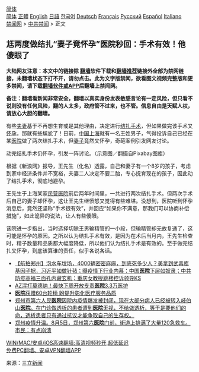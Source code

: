  <!-- 面包屑导航 --> <div class="breadcrumb"><!-- GTranslate: https://gtranslate.io/ -->  <div class="switcher notranslate">  <div class="selected">  <a href="#" onclick="return false;"> 简体</a>  </div>  <div class="option">  <a href="https://www.bannedbook.org" onclick="doGTranslate('zh-CN|zh-CN');jQuery('div.switcher div.selected a').html(jQuery(this).html());return false;" title="简体中文" class="nturl selected"> 简体</a>  <a href="https://www.bannedbook.org/zh-tw/" onclick="doGTranslate('zh-CN|zh-TW');jQuery('div.switcher div.selected a').html(jQuery(this).html());return false;" title="繁體中文" class="nturl"> 正體</a>  <a href="https://www.bannedbook.org/en/" onclick="doGTranslate('zh-CN|en');jQuery('div.switcher div.selected a').html(jQuery(this).html());return false;" title="English" class="nturl"> English</a>  <a href="https://www.bannedbook.org/ja/" onclick="doGTranslate('zh-CN|ja');jQuery('div.switcher div.selected a').html(jQuery(this).html());return false;" title="日本語" class="nturl"> 日語</a>  <a href="https://www.bannedbook.org/ko/" onclick="doGTranslate('zh-CN|ko');jQuery('div.switcher div.selected a').html(jQuery(this).html());return false;" title="한국어" class="nturl"> 한국어</a>  <a href="https://www.bannedbook.org/de/" onclick="doGTranslate('zh-CN|de');jQuery('div.switcher div.selected a').html(jQuery(this).html());return false;" title="Deutsch" class="nturl"> Deutsch</a>  <a href="https://www.bannedbook.org/fr/" onclick="doGTranslate('zh-CN|fr');jQuery('div.switcher div.selected a').html(jQuery(this).html());return false;" title="Français" class="nturl"> Français</a>  <a href="https://www.bannedbook.org/ru/" onclick="doGTranslate('zh-CN|ru');jQuery('div.switcher div.selected a').html(jQuery(this).html());return false;" title="Русский" class="nturl"> Русский</a>  <a href="https://www.bannedbook.org/es/" onclick="doGTranslate('zh-CN|es');jQuery('div.switcher div.selected a').html(jQuery(this).html());return false;" title="Español" class="nturl"> Español</a>  <a href="https://www.bannedbook.org/it/" onclick="doGTranslate('zh-CN|it');jQuery('div.switcher div.selected a').html(jQuery(this).html());return false;" title="Italiano" class="nturl"> Italiano</a>  </div>  </div>      <div class='breadcrumb-sub'><!-- Breadcrumb NavXT 6.3.0 --> <a href="https://www.bannedbook.org/" class="home">禁闻网</a> &gt; <a href="https://www.bannedbook.org/bnews/cbnews/" class="category">中共禁闻</a> &gt; 正文</div></div><h2>尪两度做结扎“妻子竟怀孕”医院秒回：手术有效！他傻眼了</h2> <p class="notice"><b>大陆网友注意：本文中的链接除 <a href="https://github.com/bannedbook/fanqiang" >翻墙</a>软件下载和<a href="https://github.com/killgcd/justmysocks/blob/master/README.md">翻墙推荐</a>链接外全部为禁网链接，未翻墙状态下打不开，请勿点击。此为文字版禁闻，欲看图文视频完整版和更多禁闻，请下载<a href="https://github.com/bannedbook/fanqiang">翻墙软件或APP</a>后翻墙上禁闻网。</p><p>备注：翻墙看新闻非常安全，翻墙以真实身份发表敏感言论有一定风险，但只看不说则没有任何风险，翻的人太多，政府管不过来，也不管。信息自由是天赋人权，请放心大胆的翻墙。</b></p>  <div class="entry"> <p>有些<a href="https://www.bannedbook.org/bnews/tag/%E5%A4%AB%E5%A6%BB/" class="st_tag internal_tag" rel="tag" title="标签 夫妻 下的日志">夫妻</a>基于不再想生育或是其他理由，决定进行<a href="https://www.bannedbook.org/bnews/tag/%E7%BB%93%E6%89%8E/" class="st_tag internal_tag" rel="tag" title="标签 结扎 下的日志">结扎</a><a href="https://www.bannedbook.org/bnews/tag/%e6%89%8b%e6%9c%af/" class="st_tag internal_tag" rel="tag" title="标签 手术 下的日志">手术</a>，但如果做完该手术又<a href="https://www.bannedbook.org/bnews/tag/%e6%80%80%e5%ad%95/" class="st_tag internal_tag" rel="tag" title="标签 怀孕 下的日志">怀孕</a>，那就有些尴尬了！日前，<span class='wp_keywordlink_affiliate'><a href="https://www.bannedbook.org/" title="中国" target="_blank">中国</a></span><a href="https://www.bannedbook.org/bnews/tag/%e4%b8%8a%e6%b5%b7/" class="st_tag internal_tag" rel="tag" title="标签 上海 下的日志">上海</a>就有一名王姓男子，气得投诉自己已经在某<a href="https://www.bannedbook.org/bnews/tag/%E5%8C%BB%E9%99%A2/" class="st_tag internal_tag" rel="tag" title="标签 医院 下的日志">医院</a>做了两次结扎手术，但<a href="https://www.bannedbook.org/bnews/tag/%e5%a6%bb%e5%ad%90/" class="st_tag internal_tag" rel="tag" title="标签 妻子 下的日志">妻子</a>竟然又怀孕，奇葩案例引发网友讨论。</p> <p>动完结扎手术仍怀孕，引发一阵讨论。（示意图／翻摄自Pixabay图库）</p>  <p>根据《新浪网》报导，王先生（化名）透露，自己和妻子有一个8岁的孩子，考虑到家中经济条件并不宽裕，夫妻二人决定不要二胎，专心抚育现在的孩子，因此动了结扎手术，彻底地避孕。</p> <p>王先生于上海某家<a href="https://www.bannedbook.org/bnews/tag/%E6%B0%91%E8%90%A5%E5%8C%BB%E9%99%A2/" class="st_tag internal_tag" rel="tag" title="标签 民营医院 下的日志">民营医院</a>前后两年时间里，一共进行两次结扎手术。但两次手术后自己的妻子却怀孕，这让王先生继愤怒又觉得有些难堪。没想到，医院听到怀孕消息后，竟然还坚称“手术很有效”，并回应“如果你不满意，那我们可以协商补偿措施”，如此诡异的说法，让人有些傻眼。</p>  <p>该院进一步指出，当时选择切除王男输精管的一小段，但输精管却无故复通了，这可能是怀孕的原因。之所以认为结扎手术有效，是因为在术后当月内，王先生检查时，精子数量和品质都大幅度降低，所以他们认为结扎手术是有效的。至于做完结扎又怀孕，到底该算谁的责任，似乎各说各话。</p> <ul class='op-related-articles' title='相关阅读'> <li><a href='https://www.bannedbook.org/bnews/bannedvideo/20210809/1602837.html' target='_blank'>【航拍郑州】泡水车坟场，4000辆密密麻麻，到底死多少人？美拿到武毒库基因子据，习近平如做针毡；曝疫情下行业内幕：中国<b>医院</b>下层如奴隶；中共防疫高福三面孔内藏玄机；重庆女教授跳楼控诉领导KS</a></li> <li><a href='https://www.bannedbook.org/bnews/taiwannews/20210808/1602236.html' target='_blank'>AZ混打莫德纳！最快下周开放专责<b>医院</b>3.3万医护</a></li> <li><a href='https://www.bannedbook.org/bnews/taiwannews/20210806/1601271.html' target='_blank'><b>医院</b>获赠60台轮椅 盼提升彰化医疗服务品质</a></li> <li><a href='https://www.bannedbook.org/bnews/bannedvideo/20210806/1601054.html' target='_blank'>郑州市第六人民<b>医院</b>因院内疫情爆发被封闭，现在大部分病人已经被转入岐伯山<b>医院</b>。在门诊做透析的患者遭到<b>医院</b>无视，不给做透析，等于是要他们的命，透析患者只有通过抗议才能争取自己的生存权。</a></li> <li><a href='https://www.bannedbook.org/bnews/bannedvideo/20210805/1600813.html' target='_blank'>郑州疫情升温。8月5日，郑州第六<b>医院</b>门前，街道上排满了大量120急救车。市民：有点崩溃</a></li> </ul> <p class="texttj"> <a href="https://github.com/bannedbook/fanqiang/wiki/V2ray%E6%9C%BA%E5%9C%BA" target="_blank">WIN/MAC/安卓/iOS高速翻墙:高清视频秒开,超低延迟</a><br/> <a href="https://github.com/bannedbook/fanqiang/wiki/%E7%A6%81%E9%97%BB%E7%BD%91%E5%AE%89%E5%8D%93%E7%BF%BB%E5%A2%99%E6%96%B0%E9%97%BBAPP" target="_blank">免费PC翻墙、安卓VPN翻墙APP</a></p> <p> 来源：三立<span class='wp_keywordlink_affiliate'><a href="https://www.bannedbook.org/" title="新闻">新闻</a></span> </p><a name='sharetosocial'></a>  <div style="margin-bottom:5px;padding-bottom:5px;clear:both"> <div id="archive-pix-1" class="banner-ads"> <!-- AuctionX Display platform tag START --> <div id="26318x728x90x621x_ADSLOT2" clicktrack="%%CLICK_URL_ESC%%"></div> <!-- AuctionX Display platform tag END --> </div> <div id="archive-pix-2" class="banner-ads"> <!-- AuctionX Display platform tag START --> <div id="26315x300x250x621x_ADSLOT2" clicktrack="%%CLICK_URL_ESC%%"></div> <!-- AuctionX Display platform tag END --> </div> </div>  <div id="archive-pix-1" class="banner-ads"> <!-- AuctionX Display platform tag START --> <div id="26318x728x90x621x_ADSLOT3" clicktrack="%%CLICK_URL_ESC%%"></div> <!-- AuctionX Display platform tag END --> </div> </div><!--END ENTRY--> 
